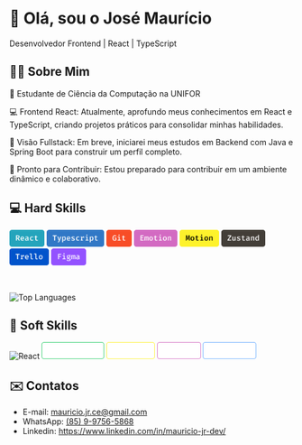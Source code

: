 # 👋 Olá, sou o José Maurício

Desenvolvedor Frontend | React | TypeScript

## 🧑‍💻 Sobre Mim

🧠 Estudante de Ciência da Computação na UNIFOR

💻 Frontend React: Atualmente, aprofundo meus conhecimentos em React e TypeScript, criando projetos práticos para consolidar minhas habilidades.

🚀 Visão Fullstack: Em breve, iniciarei meus estudos em Backend com Java e Spring Boot para construir um perfil completo.

🤝 Pronto para Contribuir: Estou preparado para contribuir em um ambiente dinâmico e colaborativo.

## 💻 Hard Skills

<img src="./badges/react.png" alt="React" height="30"> <img src="./badges/typescript.png" alt="TypeScript" height="30"> <img src="./badges/git.png" alt="Git" height="30"> <img src="./badges/emotion.png" alt="Emotion" height="30"> <img src="./badges/motion.png" alt="Framer Motion" height="30"> <img src="./badges/zustand.png" alt="Zustand" height="30"> <img src="./badges/trello.png" alt="Trello" height="30"> <img src="./badges/figma.png" alt="Figma" height="30">

</br>

![Top Languages](https://github-readme-stats.vercel.app/api/top-langs/?username=MauricioCE&layout=compact&theme=tokyonight)

## 🤝 Soft Skills

<img src="./badges/esforçado.png" alt="React" height="30"> <img src="./badges/responsavel.png" alt="React" height="30"> <img src="./badges/proativo.png" alt="React" height="30"> <img src="./badges/pontual.png" alt="React" height="30"> <img src="./badges/confiavel.png" alt="React" height="30">

## ✉️ Contatos

- E-mail: mauricio.jr.ce@gmail.com
- WhatsApp: [(85) 9-9756-5868](https://wa.me/5585997565868)
- Linkedin: https://www.linkedin.com/in/mauricio-jr-dev/
